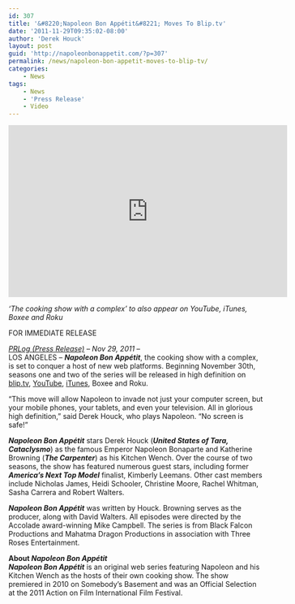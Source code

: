 ```yaml
---
id: 307
title: '&#8220;Napoleon Bon Appétit&#8221; Moves To Blip.tv'
date: '2011-11-29T09:35:02-08:00'
author: 'Derek Houck'
layout: post
guid: 'http://napoleonbonappetit.com/?p=307'
permalink: /news/napoleon-bon-appetit-moves-to-blip-tv/
categories:
    - News
tags:
    - News
    - 'Press Release'
    - Video
---
```


<iframe allowfullscreen="" frameborder="0" height="339" loading="lazy" src="http://blip.tv/play/h85Zgt6mNAI.html" width="550"></iframe><embed src="http://a.blip.tv/api.swf#h85Zgt6mNAI" style="display:none" type="application/x-shockwave-flash"></embed>

*‘The cooking show with a complex’ to also appear on YouTube, iTunes, Boxee and Roku*

FOR IMMEDIATE RELEASE

*[PRLog (Press Release)](http://www.prlog.org/11728970-napoleon-bon-apptit-moves-to-bliptv.html)* – *Nov 29, 2011* –  
LOS ANGELES – ***Napoleon Bon Appétit***, the cooking show with a complex, is set to conquer a host of new web platforms. Beginning November 30th, seasons one and two of the series will be released in high definition on [blip.tv](http://blip.tv/napoleon-bon-appetit), [YouTube](https://www.youtube.com/user/napoleonbonappetit "YouTube"), [iTunes](http://itunes.apple.com/us/podcast/napoleon-bon-appetit/id475134669 "iTunes"), Boxee and Roku.

“This move will allow Napoleon to invade not just your computer screen, but your mobile phones, your tablets, and even your television. All in glorious high definition,” said Derek Houck, who plays Napoleon. “No screen is safe!”

***Napoleon Bon Appétit*** stars Derek Houck (***United States of Tara, Cataclysmo***) as the famous Emperor Napoleon Bonaparte and Katherine Browning (***The Carpenter***) as his Kitchen Wench. Over the course of two seasons, the show has featured numerous guest stars, including former ***America’s Next Top Model*** finalist, Kimberly Leemans. Other cast members include Nicholas James, Heidi Schooler, Christine Moore, Rachel Whitman, Sasha Carrera and Robert Walters.

***Napoleon Bon Appétit*** was written by Houck. Browning serves as the producer, along with David Walters. All episodes were directed by the Accolade award-winning Mike Campbell. The series is from Black Falcon Productions and Mahatma Dragon Productions in association with Three Roses Entertainment.

**About *Napoleon Bon Appétit***  
***Napoleon Bon Appétit*** is an original web series featuring Napoleon and his Kitchen Wench as the hosts of their own cooking show. The show premiered in 2010 on Somebody’s Basement and was an Official Selection at the 2011 Action on Film International Film Festival.